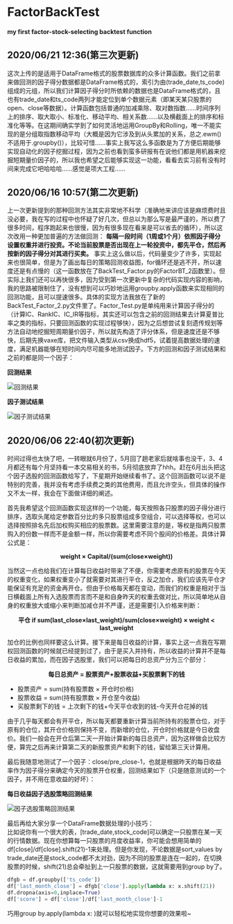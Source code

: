 # FactorBackTest
#### my first factor-stock-selecting backtest function
  
## 2020/06/21 12:36(第三次更新)
这次上传的是适用于DataFrame格式的股票数据库的众多计算函数。我们之前拿来做回测的因子得分数据都是DataFrame格式的，索引为由(trade_date,ts_code)组成的元组，所以我们计算因子得分时所依赖的数据也是DataFrame格式的，且也有trade_date和ts_code两列才能定位到单个数据元素（即某天某只股票的open、close等数据）。计算函数包括普通的加减乘除、取对数指数……时间序列上的排序、取大取小、标准化、移动平均、相关系数……以及横截面上的排序和标准化等等。在这期间确实学到了如何灵活地运用GroupBy和Rolling，唯一不能实现的是分组取指数移动平均（大概是因为它涉及到从头累加的关系，总之.ewm()不适用于.groupby()），比较可惜……事实上我写这么多函数是为了方便后期能够实现自动化的因子挖掘过程，因为之前也看到蛮多研报有在说他们都是用机器来挖掘短期量价因子的，所以我也希望之后能够实现这一功能，看看去实习前有没有时间来完成它吧哈哈哈……感觉是项大工程……
  
## 2020/06/16 10:57(第二次更新)
上一次更新提到的那种回测方法其实非常地不科学（准确地来讲应该是麻烦费时且没必要，我在写的过程中也怀疑了好几次，但总以为那么写是最严谨的，所以费了很多时间，程序跑起来也很慢，因为有很多现在看来是可以省去的循环），所以这次改用一种更加普遍的方法做回测：
__每隔一段时间（1周或1个月）依照因子得分设置权重并进行投资。不论当前股票是否出现在上一轮投资中，都先平仓，然后再按新的因子得分对其进行买卖。__
事实上这么做以后，代码量变少了许多，实现起来也很简单，但是为了画出每日的策略回测收益图，for循环还是逃不开，所以速度还是有点慢的（这一函数放在了BackTest_Factor.py的FactorBT_2函数里）。但实际上我们还可以再快很多，因为受到第一次更新中复杂的代码实现内容的影响，我的思路被限制住了，没有想到可以巧妙地运用groupby.apply函数来实现相同的回测功能，且可以提速很多。具体的实现方法我放在了新的BackTest_Factor_2.py文件里了。Factor_Test.py是单纯用来计算因子得分的（计算IC、RankIC、IC_IR等指标，其实还可以包含之前的回测结果去计算夏普比率之类的指标，只要回测函数的实现过程够快），因为之后想尝试复刻遗传规划等方法自动地挖掘短周期量价因子，所以就先构造了评分体系，但是速度还是不够快，后期先换vaxe库，把文件输入类型从csv换成hdf5，试着提高数据处理的速度，满足机器能够在短时间内尽可能多地测试因子。下方的回测和因子测试结果和之前的都是同一个因子：
  
__回测结果__
  
![回测结果](https://github.com/yuba316/FactorBackTest/blob/master/%E5%9B%BE%E7%89%87/%E5%9B%A0%E5%AD%90%E9%80%89%E8%82%A1%E7%AD%96%E7%95%A5%E5%9B%9E%E6%B5%8B%E7%BB%93%E6%9E%9C_ByFreq.png)
  
__因子测试结果__
  
![因子测试结果](https://github.com/yuba316/FactorBackTest/blob/master/%E5%9B%BE%E7%89%87/%E5%9B%A0%E5%AD%90%E6%B5%8B%E8%AF%95%E7%BB%93%E6%9E%9C.png)
  
## 2020/06/06 22:40(初次更新)
时间过得也太快了吧，一转眼就6月份了，5月回了趟老家后就啥事也没干，3、4月都还有每个月坚持看一本交易相关的书，5月彻底放弃了hhh。赶在6月出头把这个因子选股的回测函数给写了，下星期开始继续看书了。这个回测函数可以说不是特别的完善，我并没有考虑手续费之类的其他费用，而且允许空头，但具体的操作又不太一样，我会在下面做详细的阐述。  
  
首先我希望这个回测函数实现这样的一个功能，每天按照各只股票的因子得分进行排序，选取头尾给定参数百分比的多只股票组成多空组合，可以选择等权，也可以选择按照排名先后加权购买相应的股票数。这里需要注意的是，等权是指两只股票购入的份数一样而不是金额一样，所以你需要考虑不同个股间的价格差。具体计算公式是：
<p align="center"><b>weight × Capital/(sum(close×weight))</b></p>
  
当然这一点也给我们在计算每日收益时带来了不便，你需要考虑原有的股票在今天的权重变化，如果权重变小了就需要对其进行平仓，反之加仓，我们应该先平仓才能保证有充足的资金再开仓。但由于价格每天都在变动，而我们的权重是相对于当日横截面上所有入选股票而言而不是和自身昨天的权重去做对比，所以简单地从自身的权重放大或缩小来判断加减仓并不严谨，还是需要引入价格来判断：
<p align="center"><b>平仓 if sum(last_close×last_weight)/sum(close×weight) × weight < last_weight</b></p>
  
加仓的比例也同样要这么计算。接下来是每日收益的计算，事实上这一点我在写期权回测函数的时候就已经提到过了，由于是买入并持有，所以收益的计算并不是每日收益的累加，而在因子选股里，我们可以把每日的总资产分为三个部分：
<p align="center"><b>每日总资产 = 股票资产+股票收益+买股票剩下的钱</b></p>
  
- 股票资产 = sum(持有股票数 × 开仓时价格)
- 股票收益 = sum(持有股票数 × 开仓至今收益)
- 买股票剩下的钱 = 上次剩下的钱+今天平仓收到的钱-今天开仓花掉的钱
  
由于几乎每天都会有开平仓，所以每天都要重新计算当前所持有的股票仓位，对于原有的仓位，其开仓价格则保持不变，而新增的仓位，开仓时价格就是今日收盘价。我们一般会在开仓后第二天一开始计算新的每日总资产，因为这样做会比较方便，算完之后再来计算第二天的新股票资产和剩下的钱，留给第三天计算用。
  
最后我随意地测试了一个因子：close/pre_close-1，也就是根据昨天的每日收益率作为因子得分来确定今天的股票开仓权重，回测结果如下（只是随意测试的一个因子，并不用在意收益的好坏）：
  
__每日收益因子选股策略回测结果__

![因子选股策略回测结果](https://github.com/yuba316/FactorBackTest/blob/master/%E5%9B%BE%E7%89%87/%E5%9B%A0%E5%AD%90%E9%80%89%E8%82%A1%E7%AD%96%E7%95%A5%E5%9B%9E%E6%B5%8B%E7%BB%93%E6%9E%9C.png)
  
最后再给大家分享一个DataFrame数据处理的小技巧：  
比如说你有一个很大的表，[trade_date,stock_code]可以确定一只股票在某一天的行情数据。现在你想算每一只股票的月度收益率，你可能会想用简单的df[close]/df[close].shift(21)-1来处理。但是你发现，不论数据是sort_values by trade_date还是stock_code都不太对劲，因为不同的股票是连在一起的，在切换股票的时候，shift(21)总会牵扯到上一只股票的数据，这就需要用到group by了。
```Python
dfgb = df.groupby(['ts_code'])
df['last_month_close'] = dfgb['close'].apply(lambda x: x.shift(21))
df.dropna(axis=0,inplace=True)
df['score'] = df['close']/df['last_month_close']-1
```
巧用group by.apply(lambda x: )就可以轻松地实现你想要的效果啦~
